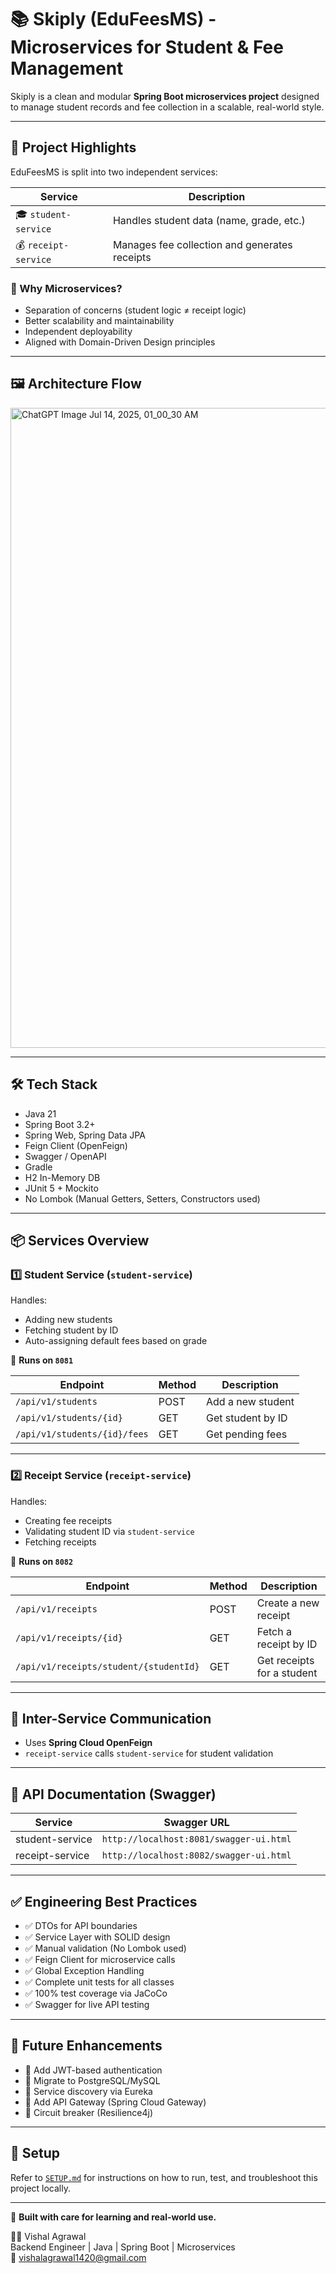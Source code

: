 # 📚 Skiply (EduFeesMS) - Microservices for Student & Fee Management

Skiply is a clean and modular **Spring Boot microservices project** designed to manage student records and fee collection in a scalable, real-world style.

---

## 🚀 Project Highlights

EduFeesMS is split into two independent services:

| Service              | Description                                   |
| -------------------- | --------------------------------------------- |
| 🎓 `student-service` | Handles student data (name, grade, etc.)      |
| 💰 `receipt-service` | Manages fee collection and generates receipts |

### 🌟 Why Microservices?

- Separation of concerns (student logic ≠ receipt logic)
- Better scalability and maintainability
- Independent deployability
- Aligned with Domain-Driven Design principles

---

## 🖼 Architecture Flow

<img width="1024" height="1024" alt="ChatGPT Image Jul 14, 2025, 01_00_30 AM" src="https://github.com/user-attachments/assets/e79690c1-5ecd-4f85-be5c-acf610eb2465" />

---

## 🛠️ Tech Stack

- Java 21
- Spring Boot 3.2+
- Spring Web, Spring Data JPA
- Feign Client (OpenFeign)
- Swagger / OpenAPI
- Gradle
- H2 In-Memory DB
- JUnit 5 + Mockito
- No Lombok (Manual Getters, Setters, Constructors used)

---

## 📦 Services Overview

### 1️⃣ Student Service (`student-service`)

Handles:
- Adding new students
- Fetching student by ID
- Auto-assigning default fees based on grade

📍 **Runs on `8081`**

| Endpoint                | Method | Description       |
| ----------------------- | ------ | ----------------- |
| `/api/v1/students`      | POST   | Add a new student |
| `/api/v1/students/{id}` | GET    | Get student by ID |
| `/api/v1/students/{id}/fees` | GET | Get pending fees  |

---

### 2️⃣ Receipt Service (`receipt-service`)

Handles:
- Creating fee receipts
- Validating student ID via `student-service`
- Fetching receipts

📍 **Runs on `8082`**

| Endpoint                               | Method | Description                      |
| -------------------------------------- | ------ | -------------------------------- |
| `/api/v1/receipts`                     | POST   | Create a new receipt             |
| `/api/v1/receipts/{id}`                | GET    | Fetch a receipt by ID            |
| `/api/v1/receipts/student/{studentId}` | GET    | Get receipts for a student       |

---

## 🔗 Inter-Service Communication

- Uses **Spring Cloud OpenFeign**
- `receipt-service` calls `student-service` for student validation

---

## 📄 API Documentation (Swagger)

| Service         | Swagger URL                             |
| --------------- | --------------------------------------- |
| student-service | `http://localhost:8081/swagger-ui.html` |
| receipt-service | `http://localhost:8082/swagger-ui.html` |

---

## ✅ Engineering Best Practices

- ✅ DTOs for API boundaries
- ✅ Service Layer with SOLID design
- ✅ Manual validation (No Lombok used)
- ✅ Feign Client for microservice calls
- ✅ Global Exception Handling
- ✅ Complete unit tests for all classes
- ✅ 100% test coverage via JaCoCo
- ✅ Swagger for live API testing

---

## 🔮 Future Enhancements

- 🔐 Add JWT-based authentication
- 🧩 Migrate to PostgreSQL/MySQL
- 📡 Service discovery via Eureka
- 🚪 Add API Gateway (Spring Cloud Gateway)
- 🔁 Circuit breaker (Resilience4j)

---

## 📁 Setup

Refer to [`SETUP.md`](SETUP.md) for instructions on how to run, test, and troubleshoot this project locally.

---

🎉 **Built with care for learning and real-world use.**

👨‍💻 Vishal Agrawal  
Backend Engineer | Java | Spring Boot | Microservices  
📧 vishalagrawal1420@gmail.com
